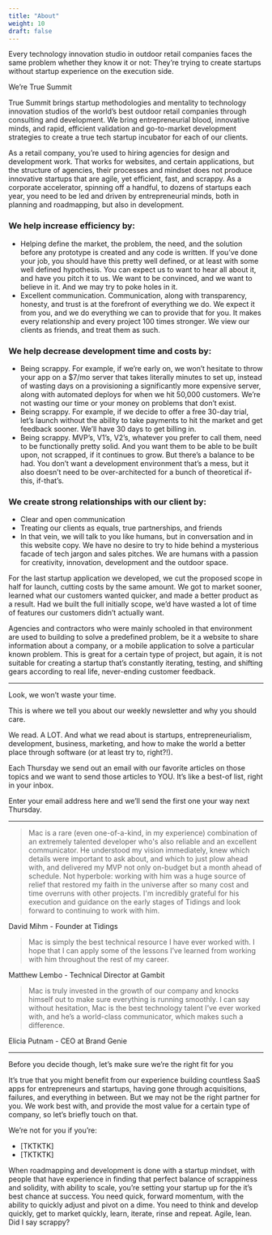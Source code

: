 ```yaml
---
title: "About"
weight: 10
draft: false
---
```


Every technology innovation studio in outdoor retail companies faces the same problem whether they know it or not: They’re trying to create startups without startup experience on the execution side.

We’re True Summit

True Summit brings startup methodologies and mentality to technology innovation studios of the world’s best outdoor retail companies through consulting and development. We bring entrepreneurial blood, innovative minds, and rapid, efficient validation and go-to-market development strategies to create a true tech startup incubator for each of our clients.

As a retail company, you’re used to hiring agencies for design and development work. That works for websites, and certain applications, but the structure of agencies, their processes and mindset does not produce innovative startups that are agile, yet efficient, fast, and scrappy. As a corporate accelerator, spinning off a handful, to dozens of startups each year, you need to be led and driven by entrepreneurial minds, both in planning and roadmapping, but also in development. 

### We help increase efficiency by:
- Helping define the market, the problem, the need, and the solution before any prototype is created and any code is written. If you’ve done your job, you should have this pretty well defined, or at least with some well defined hypothesis. You can expect us to want to hear all about it, and have you pitch it to us. We want to be convinced, and we want to believe in it. And we may try to poke holes in it.
- Excellent communication. Communication, along with transparency, honesty, and trust is at the forefront of everything we do. We expect it from you, and we do everything we can to provide that for you. It makes every relationship and every project 100 times stronger. We view our clients as friends, and treat them as such.

### We help decrease development time and costs by:
- Being scrappy. For example, if we’re early on, we won’t hesitate to throw your app on a $7/mo server that takes literally minutes to set up, instead of wasting days on a provisioning a significantly more expensive server, along with automated deploys for when we hit 50,000 customers. We’re not wasting our time or your money on problems that don’t exist.
- Being scrappy. For example, if we decide to offer a free 30-day trial, let’s launch without the ability to take payments to hit the market and get feedback sooner. We’ll have 30 days to get billing in. 
- Being scrappy. MVP’s, V1’s, V2’s, whatever you prefer to call them, need to be functionally pretty solid. And you want them to be able to be built upon, not scrapped, if it continues to grow. But there’s a balance to be had. You don’t want a development environment that’s a mess, but it also doesn’t need to be over-architected for a bunch of theoretical if-this, if-that’s.

### We create strong relationships with our client by:
- Clear and open communication
- Treating our clients as equals, true partnerships, and friends
- In that vein, we will talk to you like humans, but in conversation and in this website copy. We have no desire to try to hide behind a mysterious facade of tech jargon and sales pitches. We are humans with a passion for creativity, innovation, development and the outdoor space.

For the last startup application we developed, we cut the proposed scope in half for launch, cutting costs by the same amount. We got to market sooner, learned what our customers wanted quicker, and made a better product as a result. Had we built the full initially scope, we’d have wasted a lot of time of features our customers didn’t actually want.

Agencies and contractors who were mainly schooled in that environment are used to building to solve a predefined problem, be it a website to share information about a company, or a mobile application to solve a particular known problem. This is great for a certain type of project, but again, it is not suitable for creating a startup that’s constantly iterating, testing, and shifting gears according to real life, never-ending customer feedback. 

------------------

Look, we won’t waste your time.

This is where we tell you about our weekly newsletter and why you should care.

We read. A LOT. And what we read about is startups, entrepreneurialism, development, business, marketing, and how to make the world a better place through software (or at least try to, right?!).

Each Thursday we send out an email with our favorite articles on those topics and we want to send those articles to YOU. It’s like a best-of list, right in your inbox. 

Enter your email address here and we’ll send the first one your way next Thursday.

------------------

> Mac is a rare (even one-of-a-kind, in my experience) combination of an extremely talented developer who's also reliable and an excellent communicator.  He understood my vision immediately, knew which details were important to ask about, and which to just plow ahead with, and delivered my MVP not only on-budget but a month ahead of schedule.  Not hyperbole: working with him was a huge source of relief that restored my faith in the universe after so many cost and time overruns with other projects.  I'm incredibly grateful for his execution and guidance on the early stages of Tidings and look forward to continuing to work with him.

David Mihm - Founder at Tidings


> Mac is simply the best technical resource I have ever worked with. 
I hope that I can apply some of the lessons I’ve learned from working with him throughout the rest of my career.

Matthew Lembo - Technical Director at Gambit

> Mac is truly invested in the growth of our company and knocks himself out to make sure everything is running smoothly. I can say without hesitation, Mac is the best technology talent I’ve ever worked with, and he’s a world-class communicator, which makes such a difference.

Elicia Putnam - CEO at Brand Genie


------------------

Before you decide though, let’s make sure we’re the right fit for you

It’s true that you might benefit from our experience building countless SaaS apps for entrepreneurs and startups, having gone through acquisitions, failures, and everything in between. But we may not be the right partner for you. We work best with, and provide the most value for a certain type of company, so let’s briefly touch on that.

We’re not for you if you’re:

- [TKTKTK]
- [TKTKTK]


When roadmapping and development is done with a startup mindset, with people that have experience in finding that perfect balance of scrappiness and solidity, with ability to scale, you’re setting your startup up for the it’s best chance at success. You need quick, forward momentum, with the ability to quickly adjust and pivot on a dime. You need to think and develop quickly, get to market quickly, learn, iterate, rinse and repeat. Agile, lean. Did I say scrappy?
